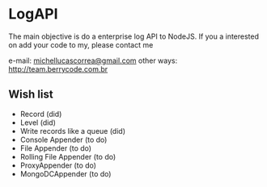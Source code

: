# LogAPI
The main objective is do a enterprise log API to NodeJS.
If you a interested on add your code to my, please contact me 

e-mail: michellucascorrea@gmail.com
other ways: http://team.berrycode.com.br

## Wish list
- Record (did)
- Level (did)
- Write records like a queue (did)
- Console Appender (to do)
- File Appender (to do)
- Rolling File Appender (to do)
- ProxyAppender (to do)
- MongoDCAppender (to do)


